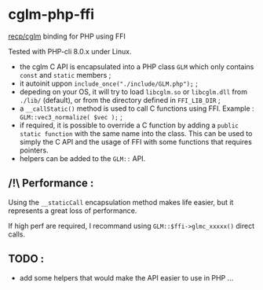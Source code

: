 # cglm-php-ffi
 [recp/cglm](https://github.com/recp/cglm) binding for PHP using FFI

Tested with PHP-cli 8.0.x under Linux.

- the cglm C API is encapsulated into a PHP class `GLM` which only contains `const` and `static` members ;
- it autoinit uppon ` include_once("./include/GLM.php"); ` ;
- depeding on your OS, it will try to load `libcglm.so` or `libcglm.dll` from `./lib/` (default), or from the directory defined in `FFI_LIB_DIR` ;
- a `__callStatic()` method is used to call C functions using FFI. Example : `` GLM::vec3_normalize( $vec ); `` ;
- if required, it is possible to override a C function by adding a ` public static function ` with the same name into the class. This can be used to simply the C API and the usage of FFI with some functions that requires pointers.
- helpers can be added to the ` GLM:: ` API.

## /!\ Performance :

Using the ` __staticCall ` encapsulation method makes life easier, but it represents a great loss of performance.

If high perf are required, I recommand using ` GLM::$ffi->glmc_xxxxx() ` direct calls.

## TODO :

- add some helpers that would make the API easier to use in PHP ...
